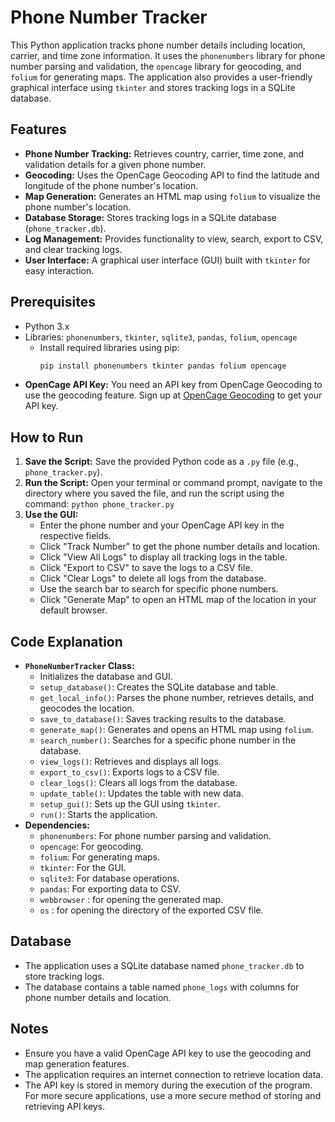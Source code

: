 # Phone Number Tracker

This Python application tracks phone number details including location, carrier, and time zone information. It uses the `phonenumbers` library for phone number parsing and validation, the `opencage` library for geocoding, and `folium` for generating maps. The application also provides a user-friendly graphical interface using `tkinter` and stores tracking logs in a SQLite database.

## Features

* **Phone Number Tracking:** Retrieves country, carrier, time zone, and validation details for a given phone number.
* **Geocoding:** Uses the OpenCage Geocoding API to find the latitude and longitude of the phone number's location.
* **Map Generation:** Generates an HTML map using `folium` to visualize the phone number's location.
* **Database Storage:** Stores tracking logs in a SQLite database (`phone_tracker.db`).
* **Log Management:** Provides functionality to view, search, export to CSV, and clear tracking logs.
* **User Interface:** A graphical user interface (GUI) built with `tkinter` for easy interaction.

## Prerequisites

* Python 3.x
* Libraries: `phonenumbers`, `tkinter`, `sqlite3`, `pandas`, `folium`, `opencage`
    * Install required libraries using pip:
        ```bash
        pip install phonenumbers tkinter pandas folium opencage
        ```
* **OpenCage API Key:** You need an API key from OpenCage Geocoding to use the geocoding feature. Sign up at [OpenCage Geocoding](https://opencagedata.com/) to get your API key.

## How to Run

1.  **Save the Script:** Save the provided Python code as a `.py` file (e.g., `phone_tracker.py`).
2.  **Run the Script:** Open your terminal or command prompt, navigate to the directory where you saved the file, and run the script using the command: `python phone_tracker.py`
3.  **Use the GUI:**
    * Enter the phone number and your OpenCage API key in the respective fields.
    * Click "Track Number" to get the phone number details and location.
    * Click "View All Logs" to display all tracking logs in the table.
    * Click "Export to CSV" to save the logs to a CSV file.
    * Click "Clear Logs" to delete all logs from the database.
    * Use the search bar to search for specific phone numbers.
    * Click "Generate Map" to open an HTML map of the location in your default browser.

## Code Explanation

* **`PhoneNumberTracker` Class:**
    * Initializes the database and GUI.
    * `setup_database()`: Creates the SQLite database and table.
    * `get_local_info()`: Parses the phone number, retrieves details, and geocodes the location.
    * `save_to_database()`: Saves tracking results to the database.
    * `generate_map()`: Generates and opens an HTML map using `folium`.
    * `search_number()`: Searches for a specific phone number in the database.
    * `view_logs()`: Retrieves and displays all logs.
    * `export_to_csv()`: Exports logs to a CSV file.
    * `clear_logs()`: Clears all logs from the database.
    * `update_table()`: Updates the table with new data.
    * `setup_gui()`: Sets up the GUI using `tkinter`.
    * `run()`: Starts the application.
* **Dependencies:**
    * `phonenumbers`: For phone number parsing and validation.
    * `opencage`: For geocoding.
    * `folium`: For generating maps.
    * `tkinter`: For the GUI.
    * `sqlite3`: For database operations.
    * `pandas`: For exporting data to CSV.
    * `webbrowser` : for opening the generated map.
    * `os` : for opening the directory of the exported CSV file.

## Database

* The application uses a SQLite database named `phone_tracker.db` to store tracking logs.
* The database contains a table named `phone_logs` with columns for phone number details and location.

## Notes

* Ensure you have a valid OpenCage API key to use the geocoding and map generation features.
* The application requires an internet connection to retrieve location data.
* The API key is stored in memory during the execution of the program. For more secure applications, use a more secure method of storing and retrieving API keys.
